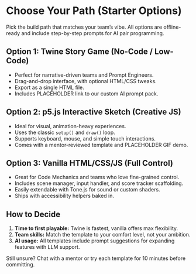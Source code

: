 # Choose Your Path (Starter Options)

Pick the build path that matches your team’s vibe. All options are offline-ready and include step-by-step prompts for AI pair programming.

## Option 1: Twine Story Game (No-Code / Low-Code)

- Perfect for narrative-driven teams and Prompt Engineers.
- Drag-and-drop interface, with optional HTML/CSS tweaks.
- Export as a single HTML file.
- Includes PLACEHOLDER link to our custom AI prompt pack.

## Option 2: p5.js Interactive Sketch (Creative JS)

- Ideal for visual, animation-heavy experiences.
- Uses the classic `setup()` and `draw()` loop.
- Supports keyboard, mouse, and simple touch interactions.
- Comes with a mentor-reviewed template and PLACEHOLDER GIF demo.

## Option 3: Vanilla HTML/CSS/JS (Full Control)

- Great for Code Mechanics and teams who love fine-grained control.
- Includes scene manager, input handler, and score tracker scaffolding.
- Easily extendable with Tone.js for sound or custom shaders.
- Ships with accessibility helpers baked in.

## How to Decide

1. **Time to first playable:** Twine is fastest, vanilla offers max flexibility.
2. **Team skills:** Match the template to your comfort level, not your ambition.
3. **AI usage:** All templates include prompt suggestions for expanding features with LLM support.

Still unsure? Chat with a mentor or try each template for 10 minutes before committing.
